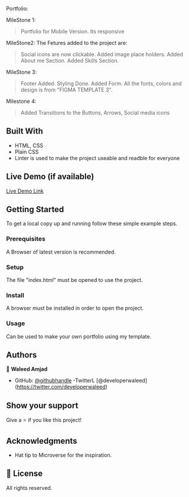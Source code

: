 Portfolio: 

MileStone 1:
>Portfolio for Mobile Version.
>Its responsive

MileStone2: 
The Fetures added to the project are:
> Social icons are now clickable.
> Added image place holders.
> Added About me Section.
> Added Skills Section.

MileStone 3:
> Footer Added.
> Styling Done.
> Added Form.
> All the fonts, colors and design is from "FIGMA TEMPLATE 3".

Milestone 4:
>Added Transitions to the Buttons, Arrows, Social media icons

## Built With

- HTML, CSS
- Plain CSS
- Linter is used to make the project useable and readble for everyone

## Live Demo (if available)

[Live Demo Link](caasperr.github.io)


## Getting Started

To get a local copy up and running follow these simple example steps.

### Prerequisites
A Browser of latest version is recommended.

### Setup
The file "index.html" must be opened to use the project.

### Install
A browser must be installed in order to open the project.

### Usage
Can be used to make your own portfolio using my template.

## Authors

👤 **Waleed Amjad**

- GitHub: [@githubhandle](https://github.com/caasperr)
-TwitterL [@developerwaleed] (https://twitter.com/developerwaleed)

## Show your support

Give a ⭐️ if you like this project!

## Acknowledgments

- Hat tip to Microverse for the inspiration.


## 📝 License

All rights reserved.
